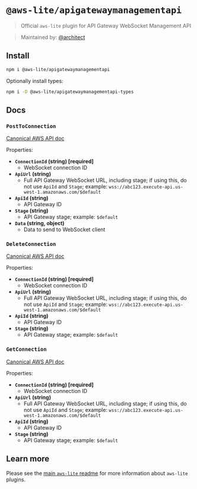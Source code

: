 # `@aws-lite/apigatewaymanagementapi`

> Official `aws-lite` plugin for API Gateway WebSocket Management API

> Maintained by: [@architect](https://github.com/architect)


## Install

```sh
npm i @aws-lite/apigatewaymanagementapi
```

Optionally install types:

```sh
npm i -D @aws-lite/apigatewaymanagementapi-types
```


## Docs

<!-- ! Do not remove METHOD_DOCS_START / METHOD_DOCS_END ! -->
<!-- METHOD_DOCS_START -->
### `PostToConnection`

[Canonical AWS API doc](https://docs.aws.amazon.com/apigateway/latest/developerguide/apigateway-how-to-call-websocket-api-connections.html)

Properties:
- **`ConnectionId` (string) [required]**
  - WebSocket connection ID
- **`ApiUrl` (string)**
  - Full API Gateway WebSocket URL, including stage; if using this, do not use `ApiId` and `Stage`; example: `wss://abc123.execute-api.us-west-1.amazonaws.com/$default`
- **`ApiId` (string)**
  - API Gateway ID
- **`Stage` (string)**
  - API Gateway stage; example: `$default`
- **`Data` (string, object)**
  - Data to send to WebSocket client


### `DeleteConnection`

[Canonical AWS API doc](https://docs.aws.amazon.com/apigateway/latest/developerguide/apigateway-how-to-call-websocket-api-connections.html)

Properties:
- **`ConnectionId` (string) [required]**
  - WebSocket connection ID
- **`ApiUrl` (string)**
  - Full API Gateway WebSocket URL, including stage; if using this, do not use `ApiId` and `Stage`; example: `wss://abc123.execute-api.us-west-1.amazonaws.com/$default`
- **`ApiId` (string)**
  - API Gateway ID
- **`Stage` (string)**
  - API Gateway stage; example: `$default`


### `GetConnection`

[Canonical AWS API doc](https://docs.aws.amazon.com/apigateway/latest/developerguide/apigateway-how-to-call-websocket-api-connections.html)

Properties:
- **`ConnectionId` (string) [required]**
  - WebSocket connection ID
- **`ApiUrl` (string)**
  - Full API Gateway WebSocket URL, including stage; if using this, do not use `ApiId` and `Stage`; example: `wss://abc123.execute-api.us-west-1.amazonaws.com/$default`
- **`ApiId` (string)**
  - API Gateway ID
- **`Stage` (string)**
  - API Gateway stage; example: `$default`
<!-- METHOD_DOCS_END -->


## Learn more

Please see the [main `aws-lite` readme](https://github.com/architect/aws-lite) for more information about `aws-lite` plugins.
